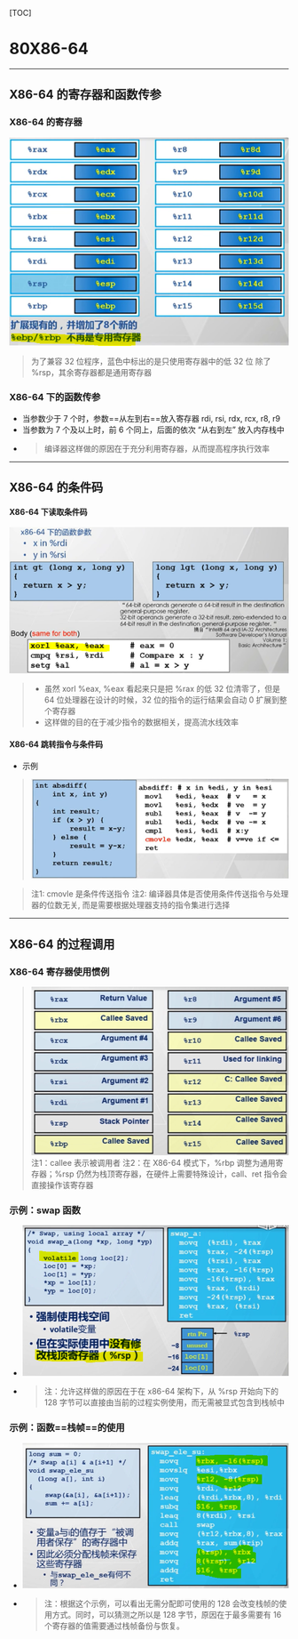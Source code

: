 [TOC]

# 80X86-64

---
## X86-64 的寄存器和函数传参

### X86-64 的寄存器

![](images/2020-01-03-15-16-50.png)
> 为了兼容 32 位程序，蓝色中标出的是只使用寄存器中的低 32 位
> 除了 %rsp，其余寄存器都是通用寄存器

### X86-64 下的函数传参
- 当参数少于 7 个时，参数==从左到右==放入寄存器 rdi, rsi, rdx, rcx, r8, r9
- 当参数为 7 个及以上时，前 6 个同上，后面的依次 “从右到左” 放入内存栈中
- > 编译器这样做的原因在于充分利用寄存器，从而提高程序执行效率

---
## X86-64 的条件码

#### X86-64 下读取条件码
![](images/2020-01-03-16-23-30.png)

> - 虽然 xorl %eax, %eax 看起来只是把 %rax 的低 32 位清零了，但是 64 位处理器在设计的时候，32 位的指令的运行结果会自动 0 扩展到整个寄存器
> - 这样做的目的在于减少指令的数据相关，提高流水线效率

#### X86-64 跳转指令与条件码

- 示例
> ![](images/2020-01-03-22-33-42.png)

> 注1: cmovle 是条件传送指令
> 注2: 编译器具体是否使用条件传送指令与处理器的位数无关, 而是需要根据处理器支持的指令集进行选择

---
## X86-64 的过程调用

### X86-64 寄存器使用惯例
> ![](images/2020-01-07-20-02-20.png)
> 注1：callee 表示被调用者
> 注2：在 X86-64 模式下，%rbp 调整为通用寄存器；%rsp 仍然为栈顶寄存器，在硬件上需要特殊设计，call、ret 指令会直接操作该寄存器

### 示例：swap 函数
- ![](images/2020-01-07-20-15-01.png)
- > 注：允许这样做的原因在于在 x86-64 架构下，从 %rsp 开始向下的 128 字节可以直接由当前的过程实例使用，而无需被显式包含到栈帧中

### 示例：函数==栈帧==的使用
- ![](images/2020-01-07-20-36-36.png)
- > 注：根据这个示例，可以看出无需分配即可使用的 128 会改变栈帧的使用方式。同时，可以猜测之所以是 128 字节，原因在于最多需要有 16 个寄存器的值需要通过栈帧备份与恢复。
